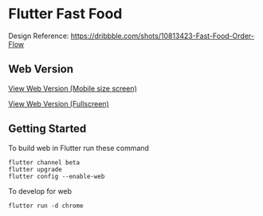# Flutter Fast Food

Design Reference: https://dribbble.com/shots/10813423-Fast-Food-Order-Flow

## Web Version
[View Web Version (Mobile size screen)](https://mayoljonathan.github.io/flutter_fast_food_landing)

[View Web Version (Fullscreen)](https://mayoljonathan.github.io/flutter_fast_food)


## Getting Started

To build web in Flutter run these command
```
flutter channel beta
flutter upgrade
flutter config --enable-web
```

To develop for web
```
flutter run -d chrome
```
